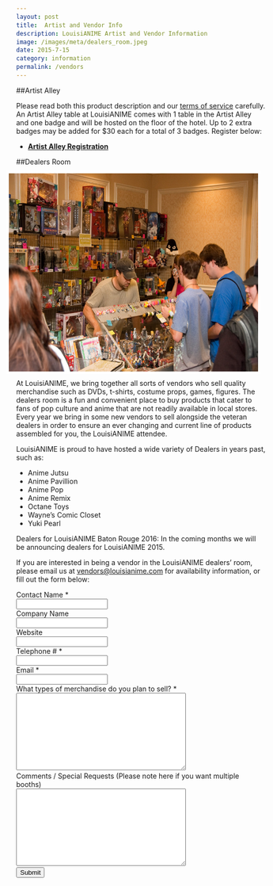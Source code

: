 ```yaml
---
layout: post
title:  Artist and Vendor Info
description: LouisiANIME Artist and Vendor Information
image: /images/meta/dealers_room.jpeg
date: 2015-7-15
category: information
permalink: /vendors
---
```


##Artist Alley

<p>Please read both this product description and our <a href="/tos">terms of service</a> carefully. An Artist Alley table at LouisiANIME comes with 1 table in the Artist Alley and one badge and will be hosted on the floor of the hotel. Up to 2 extra badges may be added for $30 each for a total of 3 badges. Register below:</p>
<ul>
	<li><a href="/artistalley"><b>Artist Alley Registration</b></a></li>
</ul>


##Dealers Room
<img src="/images/information/dealers_room.jpeg" alt="dealers room image" class="img-responsive" style="border:5px solid white; margin: 10px; float: right" width="600" height="400"/>

At LouisiANIME, we bring together all sorts of vendors who sell quality merchandise such as DVDs, t-shirts, costume props, games, figures.  The dealers room is a fun and convenient place to buy products that cater to fans of pop culture and anime that are not readily available in local stores.  Every year we bring in some new vendors to sell alongside the veteran dealers in order to ensure an ever changing and current line of products assembled for you, the LouisiANIME attendee.

LouisiANIME is proud to have hosted a wide variety of Dealers in years past, such as:

* Anime Jutsu
* Anime Pavillion
* Anime Pop
* Anime Remix
* Octane Toys
* Wayne’s Comic Closet
* Yuki Pearl

Dealers for LouisiANIME Baton Rouge 2016:
In the coming months we will be announcing dealers for LouisiANIME 2015.

If you are interested in being a vendor in the LouisiANIME dealers’ room, please email us at <a href="mailto:vendors@louisianime.com">vendors@louisianime.com</a> for availability information, or fill out the form below:

<div class="row">
<div class="col-md-6 col-sm-6 col-xs-12">
<form action="http://www.louisianime.com/formtools/process.php" method="post">
<input type="hidden" name="form_tools_form_id" value="10"/>
 <div class="form-group" id="div_contact_name">
  <label class="control-label requiredField" for="contact_name">
   Contact Name
   <span class="asteriskField">
    *
   </span>
  </label>
  <div class="controls ">
   <input class="form-control" id="contact_name" name="contact_name" type="text"/>
  </div>
 </div>
 <div class="form-group" id="div_company_name">
  <label class="control-label " for="company_name">
   Company Name
  </label>
  <div class="controls ">
   <input class="form-control" id="company_name" name="company_name" type="text"/>
  </div>
 </div>
 <div class="form-group" id="div_company_name">
  <label class="control-label " for="website">
   Website
  </label>
  <div class="controls ">
   <input class="form-control" id="website" name="website" type="text"/>
  </div>
 </div>
 <div class="form-group" id="div_tel">
  <label class="control-label requiredField" for="tel">
   Telephone #
   <span class="asteriskField">
    *
   </span>
  </label>
  <div class="controls ">
   <input class="form-control" id="tel" name="tel" type="text"/>
  </div>
 </div>
 <div class="form-group" id="div_email">
  <label class="control-label requiredField" for="email">
   Email
   <span class="asteriskField">
    *
   </span>
  </label>
  <div class="controls ">
   <input class="form-control" id="email" name="email" type="text"/>
  </div>
 </div>
 <div class="form-group" id="div_merch">
  <label class="control-label requiredField" for="merch">
   What types of merchandise do you plan to sell?
   <span class="asteriskField">
    *
   </span>  
  </label>
  <div class="controls ">
   <textarea class="form-control" cols="40" id="merch" name="merch" rows="10"></textarea>
  </div>
 </div>
 <div class="form-group" id="div_special_requests">
  <label class="control-label " for="special_requests">
   Comments / Special Requests (Please note here if you want multiple booths)
  </label>
  <div class="controls ">
   <textarea class="form-control" cols="40" id="special_requests" name="special_requests" rows="10"></textarea>
  </div>
 </div>
 <div class="form-group">
  <div>
   <button class="btn btn-dark big" name="submit" type="submit">
    Submit
   </button>
  </div>
 </div>
</form>
</div>
</div>
